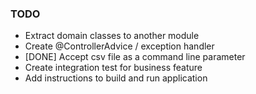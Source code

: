 ### TODO
- Extract domain classes to another module
- Create @ControllerAdvice / exception handler
- [DONE] Accept csv file as a command line parameter
- Create integration test for business feature
- Add instructions to build and run application